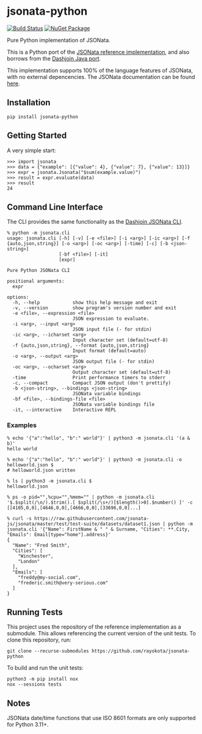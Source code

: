 # jsonata-python

[![Build Status][github-actions-shield]][github-actions-link] [![NuGet Package](https://img.shields.io/pypi/v/jsonata-python.svg)](https://www.pypi.org/projects/jsonata-python)

[github-actions-shield]: https://github.com/rayokota/jsonata-python/actions/workflows/test.yml/badge.svg?branch=master
[github-actions-link]: https://github.com/rayokota/jsonata-python/actions

Pure Python implementation of JSONata.

This is a Python port of the  [JSONata reference implementation](https://github.com/jsonata-js/jsonata), 
and also borrows from the [Dashjoin Java port](https://github.com/dashjoin/jsonata-java).

This implementation supports 100% of the language features of JSONata, with no external depencencies.
The JSONata documentation can be found [here](https://jsonata.org).


## Installation

```
pip install jsonata-python
```

## Getting Started

A very simple start:

```
>>> import jsonata
>>> data = {"example": [{"value": 4}, {"value": 7}, {"value": 13}]}
>>> expr = jsonata.Jsonata("$sum(example.value)")
>>> result = expr.evaluate(data)
>>> result
24
```

## Command Line Interface

The CLI provides the same functionality as the [Dashjoin JSONata CLI](https://github.com/dashjoin/jsonata-cli).

```
% python -m jsonata.cli
usage: jsonata.cli [-h] [-v] [-e <file>] [-i <arg>] [-ic <arg>] [-f {auto,json,string}] [-o <arg>] [-oc <arg>] [-time] [-c] [-b <json-string>]
                   [-bf <file>] [-it]
                   [expr]

Pure Python JSONata CLI

positional arguments:
  expr

options:
  -h, --help            show this help message and exit
  -v, --version         show program's version number and exit
  -e <file>, --expression <file>
                        JSON expression to evaluate.
  -i <arg>, --input <arg>
                        JSON input file (- for stdin)
  -ic <arg>, --icharset <arg>
                        Input character set (default=utf-8)
  -f {auto,json,string}, --format {auto,json,string}
                        Input format (default=auto)
  -o <arg>, --output <arg>
                        JSON output file (- for stdin)
  -oc <arg>, --ocharset <arg>
                        Output character set (default=utf-8)
  -time                 Print performance timers to stderr
  -c, --compact         Compact JSON output (don't prettify)
  -b <json-string>, --bindings <json-string>
                        JSONata variable bindings
  -bf <file>, --bindings-file <file>
                        JSONata variable bindings file
  -it, --interactive    Interactive REPL
```

### Examples

```
% echo '{"a":"hello", "b":" world"}' | python3 -m jsonata.cli '(a & b)'
hello world

% echo '{"a":"hello", "b":" world"}' | python3 -m jsonata.cli -o helloworld.json $
# helloworld.json written

% ls | python3 -m jsonata.cli $
helloworld.json

% ps -o pid="",%cpu="",%mem="" | python -m jsonata.cli '$.$split(/\n/).$trim().[ $split(/\s+/)[$length()>0].$number() ]' -c
[[4105,0,0],[4646,0,0],[4666,0,0],[33696,0,0]...]

% curl -s https://raw.githubusercontent.com/jsonata-js/jsonata/master/test/test-suite/datasets/dataset1.json | python -m jsonata.cli '{"Name": FirstName & " " & Surname, "Cities": **.City, "Emails": Email[type="home"].address}'
{
  "Name": "Fred Smith",
  "Cities": [
    "Winchester",
    "London"
  ],
  "Emails": [
    "freddy@my-social.com",
    "frederic.smith@very-serious.com"
  ]
}
```

## Running Tests

This project uses the repository of the reference implementation as a submodule. This allows referencing the current version of the unit tests. To clone this repository, run:

```
git clone --recurse-submodules https://github.com/rayokota/jsonata-python
```

To build and run the unit tests:

```
python3 -m pip install nox
nox --sessions tests
```

## Notes

JSONata date/time functions that use ISO 8601 formats are only supported for Python 3.11+.
